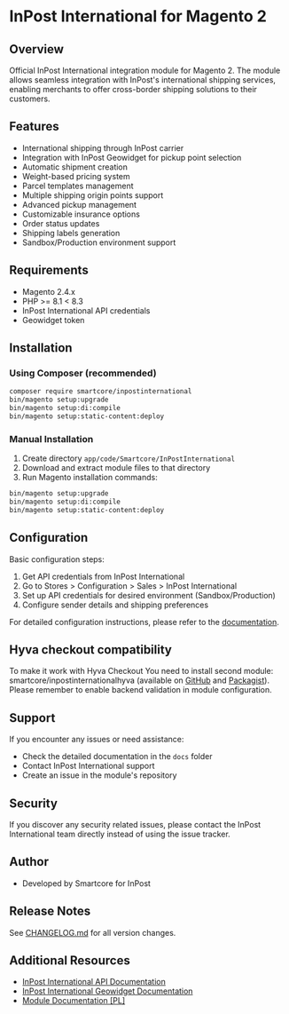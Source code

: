 # InPost International for Magento 2

## Overview
Official InPost International integration module for Magento 2. The module allows seamless integration with InPost's international shipping services, enabling merchants to offer cross-border shipping solutions to their customers.

## Features
- International shipping through InPost carrier
- Integration with InPost Geowidget for pickup point selection 
- Automatic shipment creation
- Weight-based pricing system
- Parcel templates management
- Multiple shipping origin points support
- Advanced pickup management
- Customizable insurance options
- Order status updates
- Shipping labels generation
- Sandbox/Production environment support

## Requirements
- Magento 2.4.x
- PHP >= 8.1 < 8.3
- InPost International API credentials
- Geowidget token

## Installation

### Using Composer (recommended)
```bash
composer require smartcore/inpostinternational
bin/magento setup:upgrade
bin/magento setup:di:compile
bin/magento setup:static-content:deploy
```

### Manual Installation
1. Create directory `app/code/Smartcore/InPostInternational`
2. Download and extract module files to that directory
3. Run Magento installation commands:
```bash
bin/magento setup:upgrade
bin/magento setup:di:compile
bin/magento setup:static-content:deploy
```

## Configuration
Basic configuration steps:
1. Get API credentials from InPost International
2. Go to Stores > Configuration > Sales > InPost International
3. Set up API credentials for desired environment (Sandbox/Production)
4. Configure sender details and shipping preferences

For detailed configuration instructions, please refer to the [documentation](docs/PL/DOCUMENTATION.md).

## Hyva checkout compatibility
To make it work with Hyva Checkout You need to install second module: smartcore/inpostinternationalhyva 
(available on [GitHub](https://github.com/InPost-Magento/smartcore_inpostinternationalhyva) 
and [Packagist](https://packagist.org/packages/smartcore/inpostinternationalhyva)). 
Please remember to enable backend validation in module configuration.

## Support
If you encounter any issues or need assistance:
- Check the detailed documentation in the `docs` folder
- Contact InPost International support
- Create an issue in the module's repository

## Security
If you discover any security related issues, please contact the InPost International team directly instead of using the issue tracker.

## Author
- Developed by Smartcore for InPost

## Release Notes
See [CHANGELOG.md](docs/CHANGELOG.md) for all version changes.

## Additional Resources
- [InPost International API Documentation](https://developers.inpost-group.com/)
- [InPost International Geowidget Documentation](https://dokumentacja-inpost.atlassian.net/wiki/spaces/PL/pages/481755145/Geowidget+International)
- [Module Documentation [PL]](docs/PL/DOCUMENTATION.md)
